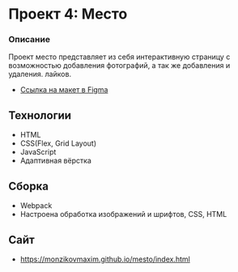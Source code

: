 # Проект 4: Место

### Описание

Проект место представляет из себя интерактивную страницу с возможностью добавления фотографий, а так же добавления и удаления. лайков.


* [Ссылка на макет в Figma](https://www.figma.com/file/2cn9N9jSkmxD84oJik7xL7/JavaScript.-Sprint-4?node-id=0%3A1)

## Технологии

* HTML
* CSS(Flex, Grid Layout)
* JavaScript
* Адаптивная вёрстка

## Сборка
* Webpack
* Настроена обработка изображений и шрифтов, CSS, HTML

## Сайт 
* https://monzikovmaxim.github.io/mesto/index.html